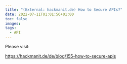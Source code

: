 ```yaml
---
title: "(External: hackmanit.de) How to Secure APIs?"
date: 2022-07-11T01:01:56+01:00
toc: false
images:
tags:
  - API
---
```


Please visit:

https://hackmanit.de/de/blog/155-how-to-secure-apis
